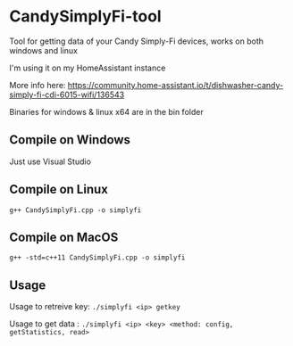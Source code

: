 # CandySimplyFi-tool
Tool for getting data of your Candy Simply-Fi devices, works on both windows and linux

I'm using it on my HomeAssistant instance

More info here: https://community.home-assistant.io/t/dishwasher-candy-simply-fi-cdi-6015-wifi/136543

Binaries for windows & linux x64 are in the bin folder

## Compile on Windows
Just use Visual Studio

## Compile on Linux
`g++ CandySimplyFi.cpp -o simplyfi`

## Compile on MacOS
`g++ -std=c++11 CandySimplyFi.cpp -o simplyfi`

## Usage

Usage to retreive key: `./simplyfi <ip> getkey`
  
Usage to get data    : `./simplyfi <ip> <key> <method: config, getStatistics, read>`

